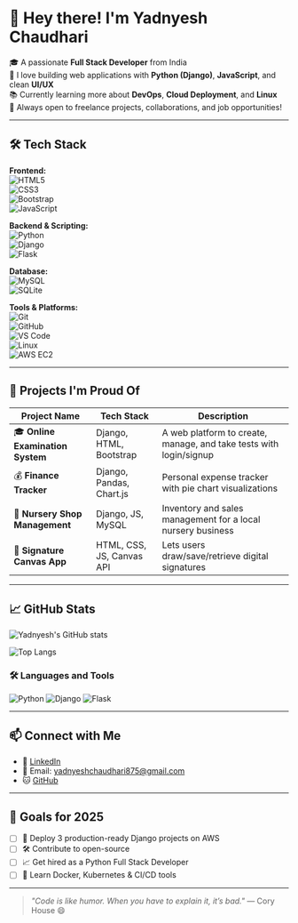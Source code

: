 # 👋 Hey there! I'm Yadnyesh Chaudhari

🎓 A passionate **Full Stack Developer** from India  
🌱 I love building web applications with **Python (Django)**, **JavaScript**, and clean **UI/UX**  
📚 Currently learning more about **DevOps**, **Cloud Deployment**, and **Linux**  
🚀 Always open to freelance projects, collaborations, and job opportunities!

---

## 🛠️ Tech Stack

**Frontend:**  
![HTML5](https://img.shields.io/badge/-HTML5-E34F26?style=flat&logo=html5&logoColor=white)  
![CSS3](https://img.shields.io/badge/-CSS3-1572B6?style=flat&logo=css3)  
![Bootstrap](https://img.shields.io/badge/-Bootstrap-563D7C?style=flat&logo=bootstrap&logoColor=white)  
![JavaScript](https://img.shields.io/badge/-JavaScript-F7DF1E?style=flat&logo=javascript&logoColor=black)  

**Backend & Scripting:**  
![Python](https://img.shields.io/badge/-Python-3776AB?style=flat&logo=python&logoColor=white)  
![Django](https://img.shields.io/badge/-Django-092E20?style=flat&logo=django&logoColor=white)  
![Flask](https://img.shields.io/badge/-Flask-000000?style=flat&logo=flask)  

**Database:**  
![MySQL](https://img.shields.io/badge/-MySQL-4479A1?style=flat&logo=mysql&logoColor=white)  
![SQLite](https://img.shields.io/badge/-SQLite-003B57?style=flat&logo=sqlite)

**Tools & Platforms:**  
![Git](https://img.shields.io/badge/-Git-F05032?style=flat&logo=git&logoColor=white)  
![GitHub](https://img.shields.io/badge/-GitHub-181717?style=flat&logo=github)  
![VS Code](https://img.shields.io/badge/-VSCode-007ACC?style=flat&logo=visual-studio-code)  
![Linux](https://img.shields.io/badge/-Linux-FCC624?style=flat&logo=linux&logoColor=black)  
![AWS EC2](https://img.shields.io/badge/-AWS%20EC2-FF9900?style=flat&logo=amazon-aws)

---

## 💼 Projects I'm Proud Of

| Project Name | Tech Stack | Description |
|--------------|------------|-------------|
| 🎓 **Online Examination System** | Django, HTML, Bootstrap | A web platform to create, manage, and take tests with login/signup |
| 💰 **Finance Tracker** | Django, Pandas, Chart.js | Personal expense tracker with pie chart visualizations |
| 🌿 **Nursery Shop Management** | Django, JS, MySQL | Inventory and sales management for a local nursery business |
| 🔐 **Signature Canvas App** | HTML, CSS, JS, Canvas API | Lets users draw/save/retrieve digital signatures |

---

## 📈 GitHub Stats

![Yadnyesh's GitHub stats](https://github-readme-stats.vercel.app/api?username=Yadnyesh13&show_icons=true&theme=radical)

![Top Langs](https://github-readme-stats.vercel.app/api/top-langs/?username=Yadnyesh13&layout=compact&theme=tokyonight)
### 🛠️ Languages and Tools

![Python](https://img.shields.io/badge/-Python-3776AB?style=flat&logo=python&logoColor=white)
![Django](https://img.shields.io/badge/-Django-092E20?style=flat&logo=django&logoColor=white)
![Flask](https://img.shields.io/badge/-Flask-000000?style=flat&logo=flask)

---

## 📫 Connect with Me

- 💼 [LinkedIn](www.linkedin.com/in/yadnyesh-chaudhari)  
- 📧 Email: yadnyeshchaudhari875@gmail.com  
- 🐱 [GitHub](https://github.com/Yadnyesh13)

---

## 🎯 Goals for 2025

- [ ] 🚀 Deploy 3 production-ready Django projects on AWS
- [ ] 🛠️ Contribute to open-source
- [ ] 📈 Get hired as a Python Full Stack Developer
- [ ] 🧠 Learn Docker, Kubernetes & CI/CD tools

---

> *"Code is like humor. When you have to explain it, it’s bad."* — Cory House 😄

